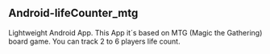## Android-lifeCounter_mtg
Lightweight Android App.
This App it´s based on MTG (Magic the Gathering) board game.
You can track 2 to 6 players life count.
